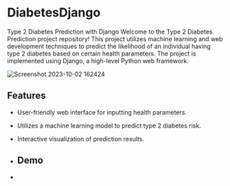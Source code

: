 # DiabetesDjango
Type 2 Diabetes Prediction with Django
Welcome to the Type 2 Diabetes Prediction project repository! This project utilizes machine learning and web development techniques to predict the likelihood of an individual having type 2 diabetes based on certain health parameters. The project is implemented using Django, a high-level Python web framework.

![Screenshot 2023-10-02 162424](https://github.com/Shantanu-stack/DiabetesDjango/assets/115661480/6b453300-253b-477e-95f6-a547b88c705f)

## Features

- User-friendly web interface for inputting health parameters.
- Utilizes a machine learning model to predict type 2 diabetes risk.
- Interactive visualization of prediction results.

- ## Demo

- 
